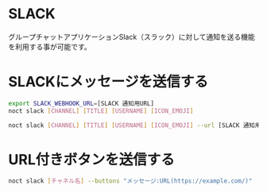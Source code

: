 # SLACK
  グループチャットアプリケーションSlack（スラック）に対して通知を送る機能を利用する事が可能です。

# SLACKにメッセージを送信する
```bash tab="環境変数からURLを設定する"
export SLACK_WEBHOOK_URL=[SLACK 通知用URL]
noct slack [CHANNEL] [TITLE] [USERNAME] [ICON_EMOJI]
```

```bash tab="コマンド引数からURLを設定する"
noct slack [CHANNEL] [TITLE] [USERNAME] [ICON_EMOJI] --url [SLACK 通知用URL]
```

# URL付きボタンを送信する
```bash
noct slack [チャネル名] --buttons "メッセージ:URL(https://example.com/)"
```

